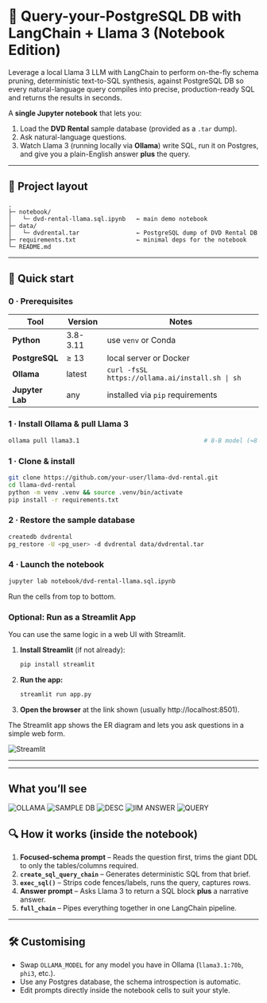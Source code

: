 # 🐬 Query-your-PostgreSQL DB with LangChain + Llama 3 (Notebook Edition)

Leverage a local Llama 3 LLM with LangChain to perform on-the-fly schema pruning, deterministic text-to-SQL synthesis, against PostgreSQL DB so every natural-language query compiles into precise, production-ready SQL and returns the results in seconds.

A **single Jupyter notebook** that lets you:

1. Load the **DVD Rental** sample database (provided as a `.tar` dump).  
2. Ask natural-language questions.  
3. Watch Llama 3 (running locally via **Ollama**) write SQL, run it on Postgres, and give you a plain-English answer **plus** the query.


---

## 📁 Project layout

```
.
├─ notebook/
│   └─ dvd-rental-llama.sql.ipynb   ← main demo notebook
├─ data/
│   └─ dvdrental.tar                ← PostgreSQL dump of DVD Rental DB
├─ requirements.txt                 ← minimal deps for the notebook
└─ README.md
```

---
## 🚀 Quick start

### 0 · Prerequisites

| Tool            | Version   | Notes                                                |
|-----------------|-----------|------------------------------------------------------|
| **Python**      | 3.8-3.11  | use `venv` or Conda                                  |
| **PostgreSQL**  | ≥ 13      | local server or Docker                               |
| **Ollama**      | latest    | `curl -fsSL https://ollama.ai/install.sh \| sh`      |
| **Jupyter Lab** | any       | installed via `pip` requirements                     |

### 1 · Install **Ollama** & pull Llama 3  
```bash
ollama pull llama3.1                                   # 8-B model (≈8 GB)
``` 

### 1 · Clone & install
```bash
git clone https://github.com/your-user/llama-dvd-rental.git
cd llama-dvd-rental
python -m venv .venv && source .venv/bin/activate
pip install -r requirements.txt
```

### 2 · Restore the sample database
```bash
createdb dvdrental
pg_restore -U <pg_user> -d dvdrental data/dvdrental.tar
```

### 4 · Launch the notebook
```bash
jupyter lab notebook/dvd-rental-llama.sql.ipynb
```
Run the cells from top to bottom.

### Optional: Run as a Streamlit App

You can use the same logic in a web UI with Streamlit.

1. **Install Streamlit** (if not already):
    ```bash
    pip install streamlit
    ```

2. **Run the app:**
    ```bash
    streamlit run app.py
    ```

3. **Open the browser** at the link shown (usually http://localhost:8501).

The Streamlit app shows the ER diagram and lets you ask questions in a simple web form.

![Streamlit](images/streamlit.JPG)

---

---
## What you’ll see

![OLLAMA](<images/ollama install.JPG>)
![SAMPLE DB](images/DVDrentalDB.JPG)
![DESC](images/Focused_schema.JPG)
![llM ANSWER](<images/LLM RESULT.JPG>)
![QUERY](images/QUERY.JPG)


## 🔍 How it works (inside the notebook)

1. **Focused-schema prompt** – Reads the question first, trims the giant DDL to only the tables/columns required.  
2. **`create_sql_query_chain`** – Generates deterministic SQL from that brief.  
3. **`exec_sql()`** – Strips code fences/labels, runs the query, captures rows.  
4. **Answer prompt** – Asks Llama 3 to return a SQL block **plus** a narrative answer.  
5. **`full_chain`** – Pipes everything together in one LangChain pipeline.

---

## 🛠️ Customising

* Swap `OLLAMA_MODEL` for any model you have in Ollama (`llama3.1:70b`, `phi3`, etc.).  
* Use any Postgres database, the schema introspection is automatic.  
* Edit prompts directly inside the notebook cells to suit your style.